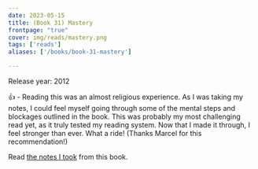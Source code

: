 ```yaml
---
date: 2023-05-15
title: (Book 31) Mastery
frontpage: "true"
cover: img/reads/mastery.png
tags: ['reads']
aliases: ['/books/book-31-mastery']

---
```


Release year: 2012

👍 - Reading this was an almost religious experience. As I was taking my notes, I could feel myself going through some of the mental steps and blockages outlined in the book. This was probably my most challenging read yet, as it truly tested my reading system. Now that I made it through, I feel stronger than ever. What a ride! (Thanks Marcel for this recommendation!)

Read [the notes I took](https://drive.google.com/file/d/1DKEBxVjpqRzeZK8ZxiSnOuKzSJOZ0y9Y/view?usp=drive_link) from this book.
